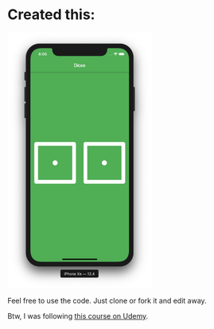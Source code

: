 # Created this:
<img src="./docs/dicee-screenshot.png" width="290" alt='dicee, shuffle dice'>


Feel free to use the code. Just clone or fork it and edit away.

Btw, I was following [this course on Udemy](https://www.udemy.com/flutter-bootcamp-with-dart).
